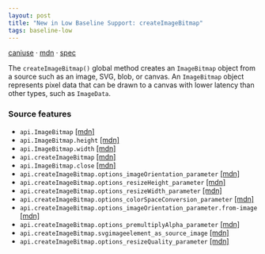 ```yaml
---
layout: post
title: "New in Low Baseline Support: createImageBitmap"
tags: baseline-low
---
```


[caniuse](https://caniuse.com/?search=createimagebitmap) · [mdn](https://developer.mozilla.org/en-US/search?q=createImageBitmap) · [spec](https://html.spec.whatwg.org/multipage/imagebitmap-and-animations.html#imagebitmap)

The `createImageBitmap()` global method creates an `ImageBitmap` object from a source such as an image, SVG, blob, or canvas. An `ImageBitmap` object represents pixel data that can be drawn to a canvas with lower latency than other types, such as `ImageData`.

### Source features

- ``api.ImageBitmap`` [[mdn]](https://developer.mozilla.org/en-US/search?q=api.ImageBitmap)
- ``api.ImageBitmap.height`` [[mdn]](https://developer.mozilla.org/en-US/search?q=api.ImageBitmap.height)
- ``api.ImageBitmap.width`` [[mdn]](https://developer.mozilla.org/en-US/search?q=api.ImageBitmap.width)
- ``api.createImageBitmap`` [[mdn]](https://developer.mozilla.org/en-US/search?q=api.createImageBitmap)
- ``api.ImageBitmap.close`` [[mdn]](https://developer.mozilla.org/en-US/search?q=api.ImageBitmap.close)
- ``api.createImageBitmap.options_imageOrientation_parameter`` [[mdn]](https://developer.mozilla.org/en-US/search?q=api.createImageBitmap.options_imageOrientation_parameter)
- ``api.createImageBitmap.options_resizeHeight_parameter`` [[mdn]](https://developer.mozilla.org/en-US/search?q=api.createImageBitmap.options_resizeHeight_parameter)
- ``api.createImageBitmap.options_resizeWidth_parameter`` [[mdn]](https://developer.mozilla.org/en-US/search?q=api.createImageBitmap.options_resizeWidth_parameter)
- ``api.createImageBitmap.options_colorSpaceConversion_parameter`` [[mdn]](https://developer.mozilla.org/en-US/search?q=api.createImageBitmap.options_colorSpaceConversion_parameter)
- ``api.createImageBitmap.options_imageOrientation_parameter.from-image`` [[mdn]](https://developer.mozilla.org/en-US/search?q=api.createImageBitmap.options_imageOrientation_parameter.from-image)
- ``api.createImageBitmap.options_premultiplyAlpha_parameter`` [[mdn]](https://developer.mozilla.org/en-US/search?q=api.createImageBitmap.options_premultiplyAlpha_parameter)
- ``api.createImageBitmap.svgimageelement_as_source_image`` [[mdn]](https://developer.mozilla.org/en-US/search?q=api.createImageBitmap.svgimageelement_as_source_image)
- ``api.createImageBitmap.options_resizeQuality_parameter`` [[mdn]](https://developer.mozilla.org/en-US/search?q=api.createImageBitmap.options_resizeQuality_parameter)
